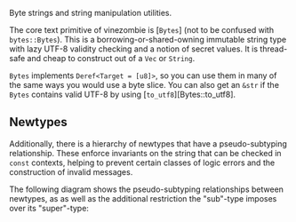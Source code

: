 Byte strings and string manipulation utilities.

The core text primitive of vinezombie is [`Bytes`]
(not to be confused with `bytes::Bytes`).
This is a borrowing-or-shared-owning immutable string type with
lazy UTF-8 validity checking and a notion of secret values.
It is thread-safe and cheap to construct out of a `Vec` or `String`.

`Bytes` implements `Deref<Target = [u8]>`, so you can use them in many of the same ways
you would use a byte slice. You can also get an `&str` if the `Bytes`
contains valid UTF-8 by using [`to_utf8`][Bytes::to_utf8].

## Newtypes

Additionally, there is a hierarchy of newtypes that have a pseudo-subtyping relationship.
These enforce invariants on the string that can be checked in `const` contexts,
helping to prevent certain classes of logic errors and the construction of invalid messages.

The following diagram shows the pseudo-subtyping relationships between newtypes,
as as well as the additional restriction the "sub"-type imposes over its "super"-type:
